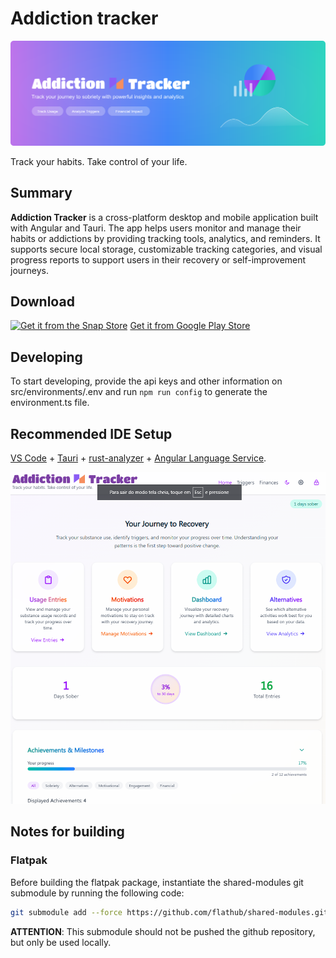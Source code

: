 # Addiction tracker
![Banner](images/banner.png)

Track your habits. Take control of your life.


## Summary

**Addiction Tracker** is a cross-platform desktop and mobile application built with Angular and Tauri. The app helps users monitor and manage their habits or addictions by providing tracking tools, analytics, and reminders. It supports secure local storage, customizable tracking categories, and visual progress reports to support users in their recovery or self-improvement journeys.



## Download


[![Get it from the Snap Store](https://snapcraft.io/static/images/badges/en/snap-store-black.svg)](https://snapcraft.io/addiction-tracker)
[Get it from Google Play Store](https://play.google.com/apps/internaltest/4701747893206657408)


## Developing

To start developing, provide the api keys and other information on src/environments/.env and run `npm run config` to generate the environment.ts file.

## Recommended IDE Setup

[VS Code](https://code.visualstudio.com/) + [Tauri](https://marketplace.visualstudio.com/items?itemName=tauri-apps.tauri-vscode) + [rust-analyzer](https://marketplace.visualstudio.com/items?itemName=rust-lang.rust-analyzer) + [Angular Language Service](https://marketplace.visualstudio.com/items?itemName=Angular.ng-template).



![Main page of the app](images/print-home.png)


## Notes for building

### Flatpak
Before building the flatpak package, instantiate the shared-modules git submodule by running the following code:
```bash
git submodule add --force https://github.com/flathub/shared-modules.git
```

**ATTENTION**: This submodule should not be pushed the github repository, but only be used locally.
